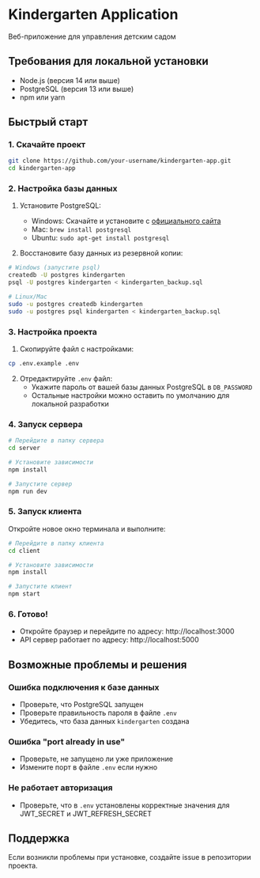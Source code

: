 # Kindergarten Application

Веб-приложение для управления детским садом

## Требования для локальной установки

- Node.js (версия 14 или выше)
- PostgreSQL (версия 13 или выше)
- npm или yarn

## Быстрый старт

### 1. Скачайте проект
```bash
git clone https://github.com/your-username/kindergarten-app.git
cd kindergarten-app
```

### 2. Настройка базы данных

1. Установите PostgreSQL:
   - Windows: Скачайте и установите с [официального сайта](https://www.postgresql.org/download/windows/)
   - Mac: `brew install postgresql`
   - Ubuntu: `sudo apt-get install postgresql`

2. Восстановите базу данных из резервной копии:
```bash
# Windows (запустите psql)
createdb -U postgres kindergarten
psql -U postgres kindergarten < kindergarten_backup.sql

# Linux/Mac
sudo -u postgres createdb kindergarten
sudo -u postgres psql kindergarten < kindergarten_backup.sql
```

### 3. Настройка проекта

1. Скопируйте файл с настройками:
```bash
cp .env.example .env
```

2. Отредактируйте `.env` файл:
   - Укажите пароль от вашей базы данных PostgreSQL в `DB_PASSWORD`
   - Остальные настройки можно оставить по умолчанию для локальной разработки

### 4. Запуск сервера

```bash
# Перейдите в папку сервера
cd server

# Установите зависимости
npm install

# Запустите сервер
npm run dev
```

### 5. Запуск клиента

Откройте новое окно терминала и выполните:
```bash
# Перейдите в папку клиента
cd client

# Установите зависимости
npm install

# Запустите клиент
npm start
```

### 6. Готово!

- Откройте браузер и перейдите по адресу: http://localhost:3000
- API сервер работает по адресу: http://localhost:5000

## Возможные проблемы и решения

### Ошибка подключения к базе данных
- Проверьте, что PostgreSQL запущен
- Проверьте правильность пароля в файле `.env`
- Убедитесь, что база данных `kindergarten` создана

### Ошибка "port already in use"
- Проверьте, не запущено ли уже приложение
- Измените порт в файле `.env` если нужно

### Не работает авторизация
- Проверьте, что в `.env` установлены корректные значения для JWT_SECRET и JWT_REFRESH_SECRET

## Поддержка

Если возникли проблемы при установке, создайте issue в репозитории проекта.

